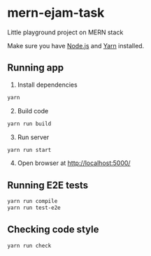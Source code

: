 # mern-ejam-task

Little playground project on MERN stack

Make sure you have [Node.js](http://nodejs.org/) and [Yarn](https://yarnpkg.com/) installed.

## Running app

1. Install dependencies

```sh
yarn
```

2. Build code

```sh
yarn run build

```

3. Run server

```sh
yarn run start
```

4. Open browser at [http://localhost:5000/](http://localhost:5000/)

## Running E2E tests

```sh
yarn run compile
yarn run test-e2e
```

## Checking code style

```sh
yarn run check
```
